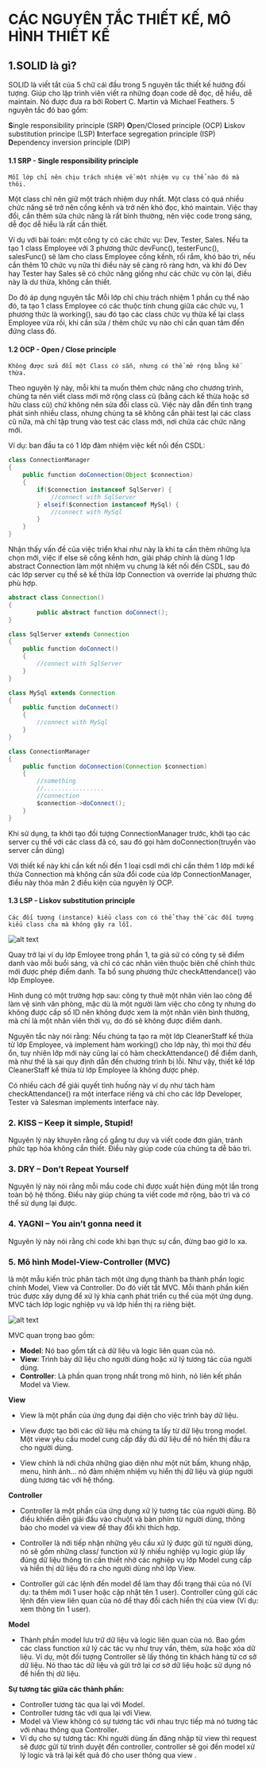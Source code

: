 # CÁC NGUYÊN TẮC THIẾT KẾ, MÔ HÌNH THIẾT KẾ

## 1.SOLID là gì?
SOLID là viết tắt của 5 chữ cái đầu trong 5 nguyên tắc thiết kế hướng đối tượng. Giúp cho lập trình viên viết ra những đoạn code dễ đọc, dễ hiểu, dễ maintain. Nó được đưa ra bởi Robert C. Martin và Michael Feathers. 5 nguyên tắc đó bao gồm:

**S**ingle responsibility principle (SRP)
**O**pen/Closed principle (OCP)
**L**iskov substitution principe (LSP)
**I**nterface segregation principle (ISP)
**D**ependency inversion principle (DIP)

#### 1.1 SRP - Single responsibility principle 
``Mỗi lớp chỉ nên chịu trách nhiệm về một nhiệm vụ cụ thể nào đó mà thôi.``

Một class chỉ nên giữ một trách nhiệm duy nhất. Một class có quá nhiều chức năng sẽ trở nên cồng kềnh và trở nên khó đọc, khó maintain. Việc thay đổi, cần thêm sửa chức năng là rất bình thường, nên việc code trong sáng, dễ đọc dễ hiểu là rất cần thiết.

Ví dụ với bài toán: một công ty có các chức vụ: Dev, Tester, Sales.
Nếu ta tạo 1 class Employee với 3 phương thức devFunc(), testerFunc(), salesFunc() sẽ làm cho class Employee cồng kềnh, rối rắm, khó bảo trì, nếu cần thêm 10 chức vụ nữa thì điều này sẽ càng rõ ràng hơn, và khi đó Dev hay Tester hay Sales sẽ có chức năng giống như các chức vụ còn lại, điều này là dư thừa, không cần thiết.

Do đó áp dụng nguyên tắc Mỗi lớp chỉ chịu trách nhiệm 1 phần cụ thể nào đó, ta tạo 1 class Employee có các thuộc tính chung giữa các chức vụ, 1 phương thức là working(), sau đó tạo các class chức vụ thừa kế lại class Employee vừa rồi, khi cần sửa / thêm chức vụ nào chỉ cần quan tâm đến đứng class đó.

#### 1.2 OCP - Open / Close principle
``Không được sửa đổi một Class có sẵn, nhưng có thể mở rộng bằng kế thừa.``

Theo nguyên lý này, mỗi khi ta muốn thêm chức năng cho chương trình, chúng ta nên viết class mới mở rộng class cũ (bằng cách kế thừa hoặc sở hữu class cũ) chứ không nên sửa đổi class cũ. Việc này dẫn đến tình trạng phát sinh nhiều class, nhưng chúng ta sẽ không cần phải test lại các class cũ nữa, mà chỉ tập trung vào test các class mới, nơi chứa các chức năng mới.

Ví dụ: ban đầu ta có 1 lớp đảm nhiệm việc kết nối đến CSDL:
```Java
class ConnectionManager
{
    public function doConnection(Object $connection)
    {
        if($connection instanceof SqlServer) {
            //connect with SqlServer
        } elseif($connection instanceof MySql) {
            //connect with MySql
        }
    }
}
```
Nhận thấy vấn đề của việc triển khai như này là khi ta cần thêm những lựa chọn mới, việc if else sẽ cồng kềnh hơn, giải pháp chính là dùng 1 lớp abstract Connection làm một nhiệm vụ chung là kết nối đến CSDL, sau đó các lớp server cụ thể sẽ kế thừa lớp Connection và override lại phương thức phù hợp.

```Java
abstract class Connection()
{
        public abstract function doConnect();
}

class SqlServer extends Connection
{
    public function doConnect()
    {
        //connect with SqlServer
    }
}

class MySql extends Connection
{
    public function doConnect()
    {
        //connect with MySql
    }
}

class ConnectionManager
{
    public function doConnection(Connection $connection)
    {
        //something
        //.................
        //connection
        $connection->doConnect();
    }
}
```
Khi sử dụng, ta khởi tạo đối tượng ConnectionManager trước, khởi tạo các server cụ thể với các class đã có, sau đó gọi hàm doConnection(truyền vào server cần dùng)

Với thiết kế này khi cần kết nối đến 1 loại csdl mới chỉ cần thêm 1 lớp mới kế thừa Connection mà không cần sửa đổi code của lớp ConnectionManager, điều này thỏa mãn 2 điều kiện của nguyên lý OCP.


#### 1.3 LSP - Liskov substitution principle
``Các đối tượng (instance) kiểu class con có thể thay thế các đối tượng kiểu class cha mà không gây ra lỗi.``

![alt text](Liskov-substitution-principle.png)

Quay trở lại ví dụ lớp Emloyee trong phần 1, ta giả sử có công ty sẽ điểm danh vào mỗi buổi sáng, và chỉ có các nhân viên thuộc biên chế chính thức mới được phép điểm danh. Ta bổ sung phương thức checkAttendance() vào lớp Employee.

Hình dung có một trường hợp sau: công ty thuê một nhân viên lao công để làm vệ sinh văn phòng, mặc dù là một người làm việc cho công ty nhưng do không được cấp số ID nên không được xem là một nhân viên bình thường, mà chỉ là một nhân viên thời vụ, do đó sẽ không được điểm danh.

Nguyên tắc này nói rằng: Nếu chúng ta tạo ra một lớp CleanerStaff kế thừa từ lớp Employee, và implement hàm working() cho lớp này, thì mọi thứ đều ổn, tuy nhiên lớp mới này cũng lại có hàm checkAttendance() để điểm danh, mà như thế là sai quy định dẫn đến chương trình bị lỗi. Như vậy, thiết kế lớp CleanerStaff kế thừa từ lớp Employee là không được phép.

Có nhiều cách để giải quyết tình huống này ví dụ như tách hàm checkAttendance() ra một interface riêng và chỉ cho các lớp Developer, Tester và Salesman implements interface này.


### 2. KISS – Keep it simple, Stupid!
Nguyên lý này khuyên rằng cố gắng tư duy và viết code đơn giản, tránh phức tạp hóa không cần thiết. Điều này giúp code của chúng ta dễ bảo trì.

### 3. DRY – Don’t Repeat Yourself
Nguyên lý này nói rằng mỗi mẩu code chỉ được xuất hiện đúng một lần trong toàn bộ hệ thống. Điều này giúp chúng ta viết code mở rộng, bảo trì và có thể sử dụng lại được.

### 4. YAGNI – You ain’t gonna need it
Nguyên lý này nói rằng chỉ code khi bạn thực sự cần, đừng bao giờ lo xa.

### 5. Mô hình Model-View-Controller (MVC) 
là một mẫu kiến ​​trúc phân tách một ứng dụng thành ba thành phần logic chính Model, View và Controller. Do đó viết tắt MVC. Mỗi thành phần kiến ​​trúc được xây dựng để xử lý khía cạnh phát triển cụ thể của một ứng dụng. MVC tách lớp logic nghiệp vụ và lớp hiển thị ra riêng biệt.

![alt text](2acd7223-073b-4997-b869-fd2d39e5cb55.png)

MVC quan trọng bao gồm:

- **Model**: Nó bao gồm tất cả dữ liệu và logic liên quan của nó.
- **View**: Trình bày dữ liệu cho người dùng hoặc xử lý tương tác của người dùng.
- **Controller**: Là phần quan trọng nhất trong mô hình, nó liên kết phần Model và View.

**View**
- View là một phần của ứng dụng đại diện cho việc trình bày dữ liệu.

- View được tạo bởi các dữ liệu mà chúng ta lấy từ dữ liệu trong model. Một view yêu cầu model cung cấp đầy đủ dữ liệu để nó hiển thị đầu ra cho người dùng.

- View chính là nới chứa những giao diện như một nút bấm, khung nhập, menu, hình ảnh… nó đảm nhiệm nhiệm vụ hiển thị dữ liệu và giúp người dùng tương tác với hệ thống.

**Controller**
- Controller là một phần của ứng dụng xử lý tương tác của người dùng. Bộ điều khiển diễn giải đầu vào chuột và bàn phím từ người dùng, thông báo cho model và view để thay đổi khi thích hợp.

- Controller là nới tiếp nhận những yêu cầu xử lý được gửi từ người dùng, nó sẽ gồm những class/ function xử lý nhiều nghiệp vụ logic giúp lấy đúng dữ liệu thông tin cần thiết nhờ các nghiệp vụ lớp Model cung cấp và hiển thị dữ liệu đó ra cho người dùng nhờ lớp View.

- Controller gửi các lệnh đến model để làm thay đổi trạng thái của nó (Ví dụ: ta thêm mới 1 user hoặc cập nhật tên 1 user). Controller cũng gửi các lệnh đến view liên quan của nó để thay đổi cách hiển thị của view (Ví dụ: xem thông tin 1 user).

**Model**
- Thành phần model lưu trữ dữ liệu và logic liên quan của nó. Bao gồm các class function xử lý các tác vụ như truy vấn, thêm, sửa hoặc xóa dữ liệu. Ví dụ, một đối tượng Controller sẽ lấy thông tin khách hàng từ cơ sở dữ liệu. Nó thao tác dữ liệu và gửi trở lại cơ sở dữ liệu hoặc sử dụng nó để hiển thị dữ liệu.

**Sự tương tác giữa các thành phần:**
- Controller tương tác qua lại với Model.
- Controller tương tác với qua lại với View.
- Model và View không có sự tương tác với nhau trực tiếp mà nó tương tác với nhau thông qua Controller.
- Ví dụ cho sự tương tác: Khi người dùng ấn đăng nhập từ view thì request sẽ được gửi từ trình duyệt đến controller, controller sẽ gọi đến model xử lý logic và trả lại kết quả đó cho user thông qua view .
